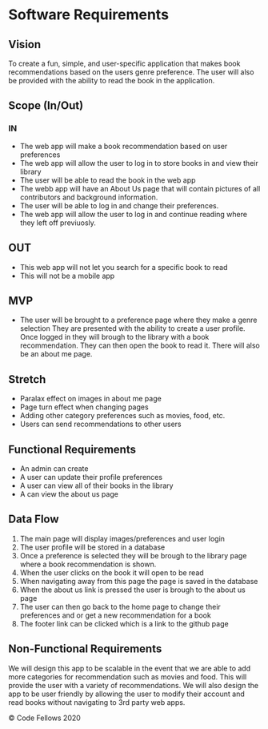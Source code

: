 # Software Requirements


## Vision
To create a fun, simple, and user-specific application that makes book recommendations based on the users genre preference. The user will also be provided with the ability to read the book in the application.


## Scope (In/Out)
### IN
- The web app will make a book recommendation based on user preferences
- The web app will allow the user to log in to store books in and view their library
- The user will be able to read the book in the web app
- The webb app will have an About Us page that will contain pictures of all contributors and background information.
- The user will be able to log in and change their preferences.
- The web app will allow the user to log in and continue reading where they left off previuosly.

## OUT 
- This web app will not let you search for a specific book to read
- This will not be a mobile app

## MVP
- The user will be brought to a preference page where they make a genre selection They are presented with the ability to create a user profile. Once logged in they will brough to the library with a book recommendation. They can then open the book to read it. There will also be an about me page.

## Stretch
- Paralax effect on images in about me page
- Page turn effect when changing pages
- Adding other category preferences such as movies, food, etc.
- Users can send recommendations to other users

## Functional Requirements
- An admin can create
- A user can update their profile preferences
- A user can view all of their books in the library
- A can view the about us page

## Data Flow
1. The main page will display images/preferences and user login
2. The user profile will be stored in a database
3. Once a preference is selected they will be brough to the library page where a book recommendation is shown.
4. When the user clicks on the book it will open to be read
5. When navigating away from this page the page is saved in the database
6. When the about us link is pressed the user is brough to the about us page
7. The user can then go back to the home page to change their preferences and or get a new recommendation for a book
8.  The footer link can be clicked which is a link to the github page 

## Non-Functional Requirements
We will design this app to be scalable in the event that we are able to add more categories for recommendation such as movies and food. This will provide the user with a variety of recommendations. We will also design the app to be user friendly by allowing the user to modify their account and read books without navigating to 3rd party web apps.

© Code Fellows 2020